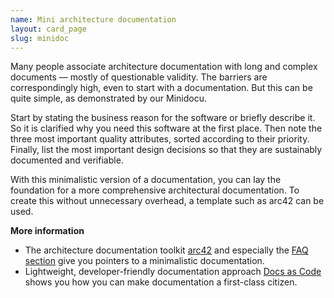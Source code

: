 ```yaml
---
name: Mini architecture documentation
layout: card_page
slug: minidoc
---
```

Many people associate architecture documentation with long and complex documents &mdash; mostly of questionable validity. The barriers are correspondingly high, even to start with a documentation. But this can be quite simple, as demonstrated by our Minidocu.

Start by stating the business reason for the software or briefly describe it. So
it is clarified why you need this software at the first place. Then note the three most important quality attributes, sorted according to their priority. Finally, list the most important design decisions so that they are sustainably documented and verifiable.

With this minimalistic version of a documentation, you can lay the foundation for a more comprehensive architectural documentation.
To create this without unnecessary overhead, a template such as arc42 can be used.

**More information**

* The architecture documentation toolkit [arc42](https://arc42.org/) and especially the [FAQ section](https://faq.arc42.org/questions/B-4/) give you pointers to a minimalistic documentation.
* Lightweight, developer-friendly documentation approach [Docs as Code](https://docs-as-co.de/) shows you how you can make documentation a first-class citizen.

